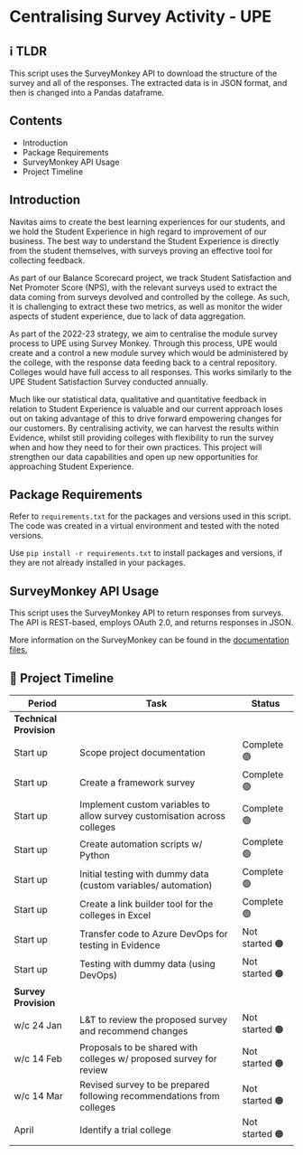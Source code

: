 # Centralising Survey Activity - UPE

## :information_source: TLDR

This script uses the SurveyMonkey API to download the structure of the survey and all of the responses. The extracted data is in JSON format, and then is changed into a Pandas dataframe. 

## Contents

- Introduction
- Package Requirements
- SurveyMonkey API Usage
- Project Timeline

## Introduction

Navitas aims to create the best learning experiences for our students, and we hold the Student Experience in high regard to improvement of our business. The best way to understand the Student Experience is directly from the student themselves, with surveys proving an effective tool for collecting feedback. 

As part of our Balance Scorecard project, we track Student Satisfaction and Net Promoter Score (NPS), with the relevant surveys used to extract the data coming from surveys devolved and controlled by the college. As such, it is challenging to extract these two metrics, as well as monitor the wider aspects of student experience, due to lack of data aggregation. 

As part of the 2022-23 strategy, we aim to centralise the module survey process to UPE using Survey Monkey. Through this process, UPE would create and a control a new module survey which would be administered by the college, with the response data feeding back to a central repository. Colleges would have full access to all responses. This works similarly to the UPE Student Satisfaction Survey conducted annually. 

Much like our statistical data, qualitative and quantitative feedback in relation to Student Experience is valuable and our current approach loses out on taking advantage of this to drive forward empowering changes for our customers. By centralising activity, we can harvest the results within Evidence, whilst still providing colleges with flexibility to run the survey when and how they need to for their own practices. This project will strengthen our data capabilities and open up new opportunities for approaching Student Experience. 
## Package Requirements

Refer to ```requirements.txt``` for the packages and versions used in this script. The code was created in a virtual environment and tested with the noted versions. 

Use ```pip install -r requirements.txt``` to install packages and versions, if they are not already installed in your packages.

## SurveyMonkey API Usage

 This script uses the SurveyMonkey API to return responses from surveys. The API is REST-based, employs OAuth 2.0, and returns responses in JSON. 

 More information on the SurveyMonkey can be found in the [documentation files.](https://developer.surveymonkey.com/api/v3/#SurveyMonkey-Api)

## :calendar: Project Timeline 

| Period | Task | Status |
| --- | --- | --- |
| **Technical Provision**
| Start up | Scope project documentation | Complete :green_circle:
| Start up | Create a framework survey | Complete :green_circle:
| Start up | Implement custom variables to allow survey customisation across colleges | Complete :green_circle:
| Start up | Create automation scripts w/ Python | Complete :green_circle:
| Start up | Initial testing with dummy data (custom variables/ automation) | Complete :green_circle:
| Start up | Create a link builder tool for the colleges in Excel | Complete :green_circle:
| Start up | Transfer code to Azure DevOps for testing in Evidence | Not started :orange_circle:
| Start up | Testing with dummy data (using DevOps) | Not started :orange_circle:
| **Survey Provision**
| w/c 24 Jan | L&T to review the proposed survey and recommend changes | Not started :orange_circle:
| w/c 14 Feb | Proposals to be shared with colleges w/ proposed survey for review | Not started :orange_circle:
| w/c 14 Mar | Revised survey to be prepared following recommendations from colleges | Not started :orange_circle:
| April | Identify a trial college | Not started :orange_circle:

